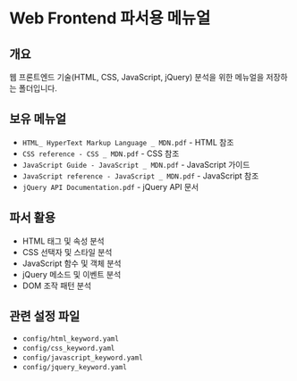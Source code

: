 # Web Frontend 파서용 메뉴얼

## 개요
웹 프론트엔드 기술(HTML, CSS, JavaScript, jQuery) 분석을 위한 메뉴얼을 저장하는 폴더입니다.

## 보유 메뉴얼
- `HTML_ HyperText Markup Language _ MDN.pdf` - HTML 참조
- `CSS reference - CSS _ MDN.pdf` - CSS 참조
- `JavaScript Guide - JavaScript _ MDN.pdf` - JavaScript 가이드
- `JavaScript reference - JavaScript _ MDN.pdf` - JavaScript 참조
- `jQuery API Documentation.pdf` - jQuery API 문서

## 파서 활용
- HTML 태그 및 속성 분석
- CSS 선택자 및 스타일 분석
- JavaScript 함수 및 객체 분석
- jQuery 메소드 및 이벤트 분석
- DOM 조작 패턴 분석

## 관련 설정 파일
- `config/html_keyword.yaml`
- `config/css_keyword.yaml`
- `config/javascript_keyword.yaml`
- `config/jquery_keyword.yaml`
